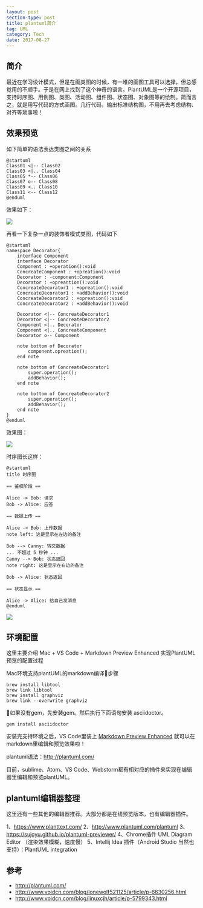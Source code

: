 ```yaml
---
layout: post
section-type: post
title: plantuml简介
tag: UML
category: Tech
date: 2017-08-27
---
```


## 简介
最近在学习设计模式，但是在画类图的时候，有一堆的画图工具可以选择，但总感觉用的不顺手。于是在网上找到了这个神奇的语言。PlantUML是一个开源项目，支持时序图、用例图、类图、活动图、组件图、状态图、对象图等的绘制。简而言之，就是用写代码的方式画图。几行代码，输出标准结构图，不用再去考虑结构、对齐等琐事啦！


## 效果预览

如下简单的语法表达类图之间的关系

```
@startuml
Class01 <|-- Class02
Class03 <|.. Class04
Class05 *-- Class06
Class07 o-- Class08
Class09 <.. Class10
Class11 <-- Class12
@enduml
```
<!-- more -->
效果如下：

![](https://raw.githubusercontent.com/maplecumt/blogImages/master/2017-08-13-plantuml/class.png)


再看一下复杂一点的装饰者模式类图，代码如下

```
@startuml
namespace Decorator{
    interface Component
    interface Decorator
    Component : +operation():void
    ConcreateComponent : +opreation():void
    Decorator : -component:Component
    Decorator : +opreantion():void
    ConcreateDecorator1 : +opreation():void
    ConcreateDecorator1 : +addBehavior():void
    ConcreateDecorator2 : +opreation():void
    ConcreateDecorator2 : +addBehavior():void

    Decorator <|-- ConcreateDecorator1
    Decorator <|-- ConcreateDecorator2
    Component <|.. Decorator
    Component <|.. ConcreateComponent
    Decorator o-- Component

    note bottom of Decorator
        component.opreation();
    end note

    note bottom of ConcreateDecorator1
        super.operation();
        addBehavior();
    end note

    note bottom of ConcreateDecorator2
        super.operation();
        addBehavior();
    end note
}
@enduml
```

效果图：

![](https://raw.githubusercontent.com/maplecumt/blogImages/master/2017-08-13-plantuml/decorator.png)


时序图长这样：

```
@startuml
title 时序图

== 鉴权阶段 ==

Alice -> Bob: 请求
Bob -> Alice: 应答

== 数据上传 ==

Alice -> Bob: 上传数据
note left: 这是显示在左边的备注

Bob --> Canny: 转交数据
... 不超过 5 秒钟 ...
Canny --> Bob: 状态返回
note right: 这是显示在右边的备注

Bob -> Alice: 状态返回

== 状态显示 ==

Alice -> Alice: 给自己发消息
@enduml
```

![](https://raw.githubusercontent.com/maplecumt/blogImages/master/2017-08-13-plantuml/sequence.png)

## 环境配置

这里主要介绍 Mac + VS Code + Markdown Preview Enhanced 实现PlantUML预览的配置过程

Mac环境支持plantUML的markdown编译步骤

```
brew install libtool
brew link libtool
brew install graphviz
brew link --overwrite graphviz
```

如果没有gem，先安装gem。然后执行下面语句安装 asciidoctor。

```
gem install asciidoctor
```
安装完支持环境之后，VS Code里装上 [Markdown Preview Enhanced](https://marketplace.visualstudio.com/items?itemName=shd101wyy.markdown-preview-enhanced) 就可以在markdown里编辑和预览效果啦！

plantuml语法：http://plantuml.com/

目前，sublime、Atom、VS Code、Webstorm都有相对应的插件来实现在编辑器里编辑和预览plantUML。



## plantuml编辑器整理

这里还有一些其他的编辑器推荐。大部分都是在线预览版本，也有编辑器插件。

1、https://www.planttext.com/
2、http://www.plantuml.com/plantuml
3、https://sujoyu.github.io/plantuml-previewer/
4、Chrome插件 UML Diagram Editor （渲染效果模糊，速度慢）
5、Intellij Idea 插件（Android Studio 当然也支持）：PlantUML integration






## 参考
- http://plantuml.com/
- http://www.voidcn.com/blog/lonewolf521125/article/p-6630256.html
- http://www.voidcn.com/blog/linuxcjh/article/p-5799343.html 